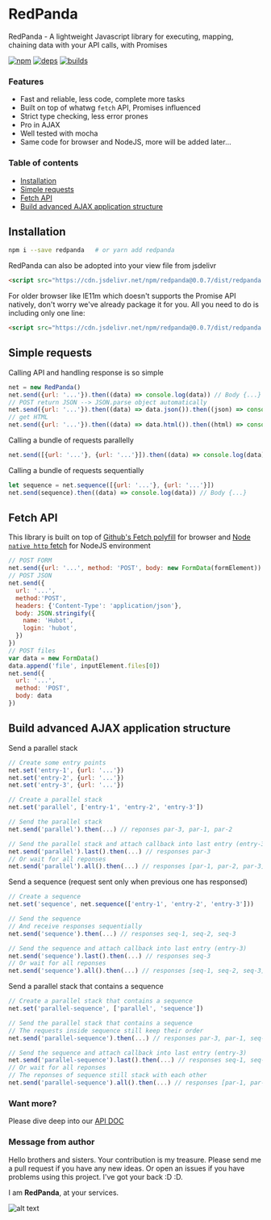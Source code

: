 # RedPanda

RedPanda - A lightweight Javascript library for executing, mapping, chaining data with your API calls, with Promises

[![npm][npm]][npm-url]
[![deps][deps]][deps-url]
[![builds][builds]][builds-url]

### Features

- Fast and reliable, less code, complete more tasks
- Built on top of whatwg `fetch` API, Promises influenced
- Strict type checking, less error prones
- Pro in AJAX
- Well tested with mocha
- Same code for browser and NodeJS, more will be added later...

### Table of contents

- [Installation](#installation)
- [Simple requests](#simple-requests)
- [Fetch API](#fetch-api)
- [Build advanced AJAX application structure](#build-advanced-ajax-application-structure)

## Installation


```bash
npm i --save redpanda   # or yarn add redpanda
```
RedPanda can also be adopted into your view file from jsdelivr

```html
<script src="https://cdn.jsdelivr.net/npm/redpanda@0.0.7/dist/redpanda.js"></script>
```
For older browser like IE11m which doesn't supports the Promise API natively, don't worry we've already package it for you. All you need to do is including only one line:
```html
<script src="https://cdn.jsdelivr.net/npm/redpanda@0.0.7/dist/redpanda.promises.js"></script>
```

## Simple requests

Calling API and handling response is so simple

```javascript
net = new RedPanda()
net.send({url: '...'}).then((data) => console.log(data)) // Body {...}
// POST return JSON --> JSON.parse object automatically
net.send({url: '...'}).then((data) => data.json()).then((json) => console.log(json)) // {id: 3, text: 'Lorem ...'}
// get HTML
net.send({url: '...'}).then((data) => data.html()).then((html) => console.log(html)) // <p>Lorem Islum</p>
```
Calling a bundle of requests parallelly
```javascript
net.send([{url: '...'}, {url: '...'}]).then((data) => console.log(data)) // Body {...}
```
Calling a bundle of requests sequentially
```javascript
let sequence = net.sequence([{url: '...'}, {url: '...'}])
net.send(sequence).then((data) => console.log(data)) // Body {...}
```

## Fetch API

This library is built on top of [Github's Fetch polyfill](https://github.com/github/fetch) for browser and [Node `native http` fetch](https://github.com/bitinn/node-fetch) for NodeJS environment

```javascript
// POST FORM
net.send({url: '...', method: 'POST', body: new FormData(formElement))
// POST JSON
net.send({
  url: '...',
  method:'POST',
  headers: {'Content-Type': 'application/json'},
  body: JSON.stringify({
    name: 'Hubot',
    login: 'hubot',
  })
})
// POST files
var data = new FormData()
data.append('file', inputElement.files[0])
net.send({
  url: '...',
  method: 'POST',
  body: data
})
```

## Build advanced AJAX application structure

Send a parallel stack

```javascript
// Create some entry points
net.set('entry-1', {url: '...'})
net.set('entry-2', {url: '...'})
net.set('entry-3', {url: '...'})

// Create a parallel stack
net.set('parallel', ['entry-1', 'entry-2', 'entry-3'])

// Send the parallel stack
net.send('parallel').then(...) // reponses par-3, par-1, par-2

// Send the parallel stack and attach callback into last entry (entry-3)
net.send('parallel').last().then(...) // responses par-3
// Or wait for all reponses
net.send('parallel').all().then(...) // responses [par-1, par-2, par-3]
```

Send a sequence (request sent only when previous one has responsed)

```javascript
// Create a sequence
net.set('sequence', net.sequence(['entry-1', 'entry-2', 'entry-3']))

// Send the sequence
// And receive responses sequentially
net.send('sequence').then(...) // responses seq-1, seq-2, seq-3

// Send the sequence and attach callback into last entry (entry-3)
net.send('sequence').last().then(...) // responses seq-3
// Or wait for all reponses
net.send('sequence').all().then(...) // responses [seq-1, seq-2, seq-3]
```
Send a parallel stack that contains a sequence

```javascript
// Create a parallel stack that contains a sequence
net.set('parallel-sequence', ['parallel', 'sequence'])

// Send the parallel stack that contains a sequence
// The requests inside sequence still keep their order
net.send('parallel-sequence').then(...) // responses par-3, par-1, seq-1, par-2, seq-2, seq-3

// Send the sequence and attach callback into last entry (entry-3)
net.send('parallel-sequence').last().then(...) // responses seq-1, seq-2, seq-3
// Or wait for all reponses
// The reponses of sequence still stack with each other
net.send('parallel-sequence').all().then(...) // responses [par-1, par-2, par-3, [seq-1, seq-2, seq-3]]
```

### Want more?

Please dive deep into our [API DOC](https://github.com/hungluu2106/redpanda/blob/master/APIDOC.md)


### Message from author

Hello brothers and sisters. Your contribution is my treasure. Please send me a pull request if you have any new ideas. Or open an issues if you have problems using this project. I've got your back :D :D.

I am **RedPanda**, at your services.


![alt text](https://hungluu.com/assets/images/redpanda1.jpg "RedPanda - A lightweight Javascript library for executing, mapping, chaining data with your API calls")


[npm]: https://img.shields.io/npm/v/redpanda.svg
[npm-url]: https://npmjs.com/package/redpanda

[node]: https://img.shields.io/node/v/redpanda.svg
[node-url]: https://nodejs.org

[deps]: https://img.shields.io/david/hungluu2106/redpanda.svg
[deps-url]: https://david-dm.org/hungluu2106/redpanda

[tests]: https://img.shields.io/travis/hungluu2106/webpack/master.svg
[tests-url]: https://travis-ci.org/hungluu2106/webpack

[builds-url]: https://travis-ci.org/hungluu2106/redpanda
[builds]: https://travis-ci.org/hungluu2106/redpanda.svg?branch=master

[licenses-url]: https://app.fossa.io/projects/git%2Bhttps%3A%2F%2Fgithub.com%2Fhungluu2106%2Fwebpack?ref=badge_shield
[licenses]: https://app.fossa.io/api/projects/git%2Bhttps%3A%2F%2Fgithub.com%2Fhungluu2106%2Fwebpack.svg?type=shield

[cover]: https://img.shields.io/coveralls/webpack/webpack.svg
[cover-url]: https://coveralls.io/r/webpack/webpack/
